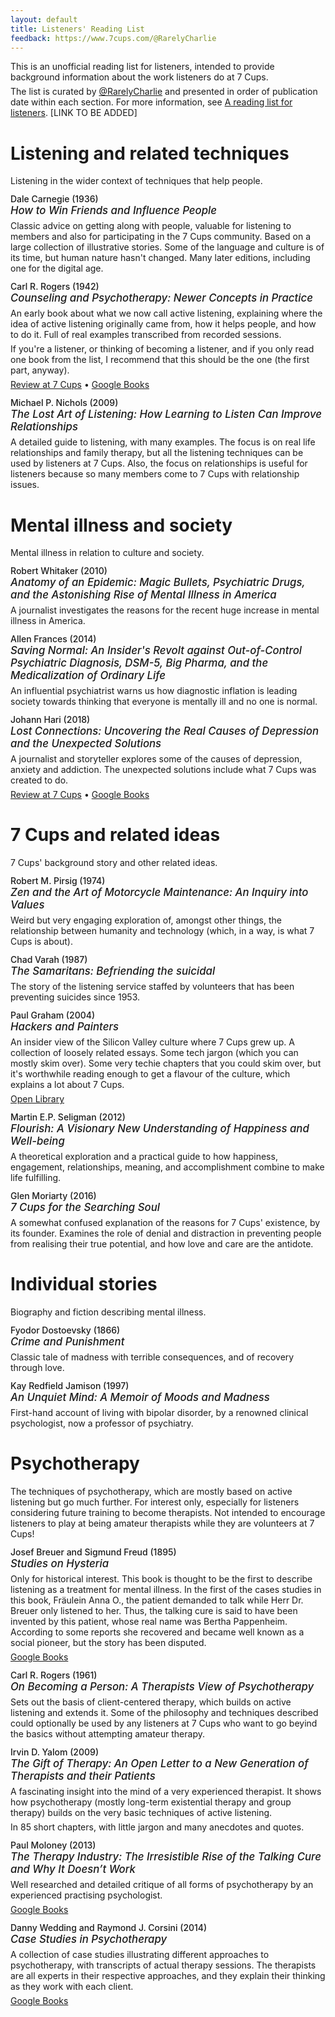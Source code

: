 ```yaml
---
layout: default
title: Listeners' Reading List
feedback: https://www.7cups.com/@RarelyCharlie
---
```

<style>h4 {font-weight: 500; margin: 12px 0 6px 0; position: relative;} h4>em {display: block; font-size: 120%;} p {margin: 6px 0;} h4::before {content: "\f02d"; font-family: FontAwesome; font-size: 42px; display: inline-block; position: absolute; top: 11px; left: -44px; color: #7ad; text-shadow: #66d 1px 1px 1px;}</style>
This is an unofficial reading list for listeners, intended to provide background information about the work listeners do at 7 Cups.

The list is curated by [@RarelyCharlie](https://www.7cups.com/@RarelyCharlie) and presented in order of publication date within each section. For more information, see [A reading list for listeners](#). \[LINK TO BE ADDED\]

# Listening and related techniques

Listening in the wider context of techniques that help people.

#### Dale Carnegie (1936) _How to Win Friends and Influence People_

Classic advice on getting along with people, valuable for listening to members and also for participating in the 7 Cups community. Based on a large collection of illustrative stories. Some of the language and culture is of its time, but human nature hasn't changed. Many later editions, including one for the digital age.

#### Carl R. Rogers (1942) _Counseling and Psychotherapy: Newer Concepts in Practice_

An early book about what we now call active listening, explaining where the idea of active listening originally came from, how it helps people, and how to do it. Full of real examples transcribed from recorded sessions. 

If you're a listener, or thinking of becoming a listener, and if you only read one book from the list, I recommend that this should be the one (the first part, anyway).

[Review at 7 Cups](# "TO BE ADDED") &bull; [Google Books](https://books.google.com/books?id=nbU4AAAAIAAJ)

#### Michael P. Nichols (2009) _The Lost Art of Listening: How Learning to Listen Can Improve Relationships_

A detailed guide to listening, with many examples. The focus is on real life relationships and family therapy, but all the listening techniques can be used by listeners at 7 Cups. Also, the focus on relationships is useful for listeners because so many members come to 7 Cups with relationship issues.

# Mental illness and society

Mental illness in relation to culture and society.

#### Robert Whitaker (2010) _Anatomy of an Epidemic: Magic Bullets, Psychiatric Drugs, and the Astonishing Rise of Mental Illness in America_

A journalist investigates the reasons for the recent huge increase in mental illness in America.

#### Allen Frances (2014) _Saving Normal: An Insider's Revolt against Out-of-Control Psychiatric Diagnosis, DSM-5, Big Pharma, and the Medicalization of Ordinary Life_

An influential psychiatrist warns us how diagnostic inflation is leading society towards thinking that everyone is mentally ill and no one is normal.

#### Johann Hari (2018) _Lost Connections: Uncovering the Real Causes of Depression and the Unexpected Solutions_

A journalist and storyteller explores some of the causes of depression, anxiety and addiction. The unexpected solutions include what 7 Cups was created to do.

[Review at 7 Cups](# "TO BE ADDED") &bull; [Google Books](https://books.google.com/books?id=WIg2DwAAQBAJ)

# 7 Cups and related ideas

7 Cups' background story and other related ideas.

#### Robert M. Pirsig (1974) _Zen and the Art of Motorcycle Maintenance: An Inquiry into Values_

Weird but very engaging exploration of, amongst other things, the relationship between humanity and technology (which, in a way, is what 7 Cups is about).

#### Chad Varah (1987) _The Samaritans: Befriending the suicidal_

The story of the listening service staffed by volunteers that has been preventing suicides since 1953.

#### Paul Graham (2004) _Hackers and Painters_

An insider view of the Silicon Valley culture where 7 Cups grew up. A collection of loosely related essays. Some tech jargon (which you can mostly skim over). Some very techie chapters that you could skim over, but it's worthwhile reading enough to get a flavour of the culture, which explains a lot about 7 Cups.

[Open Library](https://openlibrary.org/books/OL3327779M/Hackers_painters)

#### Martin E.P. Seligman (2012) _Flourish: A Visionary New Understanding of Happiness and Well-being_

A theoretical exploration and a practical guide to how happiness, engagement, relationships, meaning, and accomplishment combine to make life fulfilling.

#### Glen Moriarty (2016) _7 Cups for the Searching Soul_

A somewhat confused explanation of the reasons for 7 Cups' existence, by its founder. Examines the role of denial and distraction in preventing people from realising their true potential, and how love and care are the antidote. 

# Individual stories

Biography and fiction describing mental illness.

#### Fyodor Dostoevsky (1866) _Crime and Punishment_

Classic tale of madness with terrible consequences, and of recovery through love.

#### Kay Redfield Jamison (1997) _An Unquiet Mind: A Memoir of Moods and Madness_

First-hand account of living with bipolar disorder, by a renowned clinical psychologist, now a professor of psychiatry.

# Psychotherapy

The techniques of psychotherapy, which are mostly based on active listening but go much further. For interest only, especially for listeners considering future training to become therapists. Not intended to encourage listeners to play at being amateur therapists while they are volunteers at 7 Cups!

#### Josef Breuer and Sigmund Freud (1895) _Studies on Hysteria_

Only for historical interest. This book is thought to be the first to describe listening as a treatment for mental illness. In the first of the cases studies in this book, Fräulein Anna O., the patient demanded to talk while Herr Dr. Breuer only listened to her. Thus, the talking cure is said to have been invented by this patient, whose real name was Bertha Pappenheim. According to some reports she recovered and became well known as a social pioneer, but the story has been disputed.

[Google Books](https://books.google.com/books/about/Studies_On_Hysteria.html?id=AO_X3hZn5YwC)

#### Carl R. Rogers (1961) _On Becoming a Person: A Therapists View of Psychotherapy_

Sets out the basis of client-centered therapy, which builds on active listening and extends it. Some of the philosophy and techniques described could optionally be used by any listeners at 7 Cups who want to go beyind the basics without attempting amateur therapy.

#### Irvin D. Yalom (2009) _The Gift of Therapy: An Open Letter to a New Generation of Therapists and their Patients_

A fascinating insight into the mind of a very experienced therapist. It shows how psychotherapy (mostly long-term existential therapy and group therapy) builds on the very basic techniques of active listening.

In 85 short chapters, with little jargon and many anecdotes and quotes.

#### Paul Moloney (2013) _The Therapy Industry: The Irresistible Rise of the Talking Cure and Why It Doesn’t Work_

Well researched and detailed critique of all forms of psychotherapy by an experienced practising psychologist.

[Google Books](https://books.google.com/books/about/The_Gift_of_Therapy.html?id=yEnodbQ-u3MC)

#### Danny Wedding and Raymond J. Corsini (2014) _Case Studies in Psychotherapy_

A collection of case studies illustrating different approaches to psychotherapy, with transcripts of actual therapy sessions. The therapists are all experts in their respective approaches, and they explain their thinking as they work with each client.

[Google Books](https://books.google.com/books?id=R8rZbvAnpnoC)

